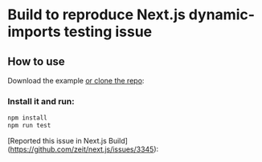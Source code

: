 # Build to reproduce Next.js dynamic-imports testing issue

## How to use

Download the example [or clone the repo](https://github.com/PrudviGali/nextjs-dynamic-import-test-fail.git):


### Install it and run:



```bash
npm install
npm run test
```


[Reported this issue in Next.js Build] (https://github.com/zeit/next.js/issues/3345):


